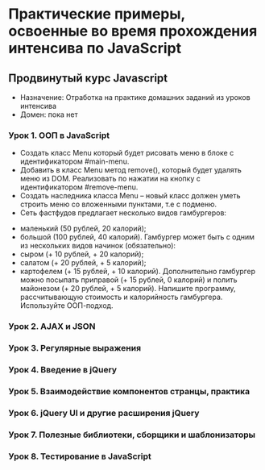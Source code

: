 # Практические примеры, освоенные во время прохождения интенсива по JavaScript

## __Продвинутый курс Javascript__

* Назначение: Отработка на практике домашних заданий из уроков интенсива
* Домен: пока нет
### Урок 1. ООП в JavaScript
  * Создать класс Menu который будет рисовать меню в блоке с идентификатором #main-menu.
  * Добавить в класс Menu метод remove(), который будет удалять меню из DOM. Реализовать по нажатии на кнопку с идентификатором #remove-menu.
  * Создать наследника класса Menu – новый класс должен уметь строить меню со вложенными пунктами, т.е с подменю.
  * Сеть фастфудов предлагает несколько видов гамбургеров:
  - маленький (50 рублей, 20 калорий);
  - большой (100 рублей, 40 калорий).
  Гамбургер может быть с одним из нескольких видов начинок (обязательно):
   - сыром (+ 10 рублей, + 20 калорий);
   - салатом (+ 20 рублей, + 5 калорий);
   - картофелем (+ 15 рублей, + 10 калорий).
   Дополнительно гамбургер можно посыпать приправой (+ 15 рублей, 0 калорий) и полить майонезом (+ 20 рублей, + 5 калорий).
   Напишите программу, рассчитывающую стоимость и калорийность гамбургера. Используйте ООП-подход.
### Урок 2. AJAX и JSON
### Урок 3. Регулярные выражения
### Урок 4. Введение в jQuery
### Урок 5. Взаимодействие компонентов странцы, практика
### Урок 6. jQuery UI и другие расширения jQuery
### Урок 7. Полезные библиотеки, сборщики и шаблонизаторы
### Урок 8. Тестирование в JavaScript